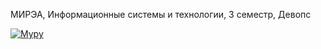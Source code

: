 МИРЭА, Информационные системы и технологии, 3 семестр, Девопс

<a href="https://github.com/LaryStef/DevOps_MIREA/actions/workflows/mypy.yml" target="_blank"><img src="https://github.com/LaryStef/DevOps_MIREA/actions/workflows/mypy.yml/badge.svg" alt="Mypy"></a>
